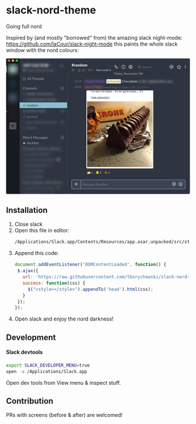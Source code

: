 # slack-nord-theme
Going full nord


Inspired by (and mostly "borrowed" from) the amazing slack night-mode: https://github.com/laCour/slack-night-mode this paints the whole slack window with the nord colours:

![Screen](screen.png)


## Installation
1. Close slack
2. Open this file in editor:
    ```sh
    /Applications/Slack.app/Contents/Resources/app.asar.unpacked/src/static/ssb-interop.js
    ```
3. Append this code:
    ```js
    document.addEventListener('DOMContentLoaded', function() {
     $.ajax({
       url: 'https://raw.githubusercontent.com/tborychowski/slack-nord-theme/master/slack-nord.css',
       success: function(css) {
         $("<style></style>").appendTo('head').html(css);
       }
     });
    });    
    ```
4. Open slack and enjoy the nord darkness!



## Development

#### Slack devtools
```sh
export SLACK_DEVELOPER_MENU=true
open -a /Applications/Slack.app
```

Open dev tools from View menu & inspect stuff.


## Contribution
PRs with screens (before & after) are welcomed!
